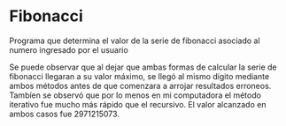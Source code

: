 # Fibonacci
Programa que determina el valor de la serie de fibonacci asociado al numero ingresado por el usuario

Se puede observar que al dejar que ambas formas de calcular la serie de fibonacci llegaran a su valor máximo, se llegó al mismo
digito mediante ambos métodos antes de que comenzara a arrojar resultados erroneos. Tambíen se observó que por lo menos en mi 
computadora el método iterativo fue mucho más rápido que el recursivo. El valor alcanzado en ambos casos fue 2971215073.

